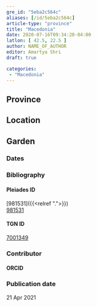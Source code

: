 ```yaml
---
gre_id: "5eba2c564c"
aliases: [/id/5eba2c564c]
article-type: "province"
title: "Macedonia"
date: 2020-07-16T09:34:20-04:00
latlon: [ 42.5, 22.5 ]
author: NAME_OF_AUTHOR
editor: Amartya Shri
draft: true

categories:
 - "Macedonia"
---
```


## Province

<!--- Content of Province heading --->

<!--### Province Description-->

<!-- DESCRIPTION -->


## Location

<!-- [Colonia Claudia Ara Agrippinensium (Cologne)](https://pleiades.stoa.org/places/108751) -->

<!--### Location Description-->

<!-- LEAVE THIS BLANK FOR NOW -->

<!--## Sublocation-->

<!--
[AREA WITHIN LOCATION, LIKE “PALATINE HILL”](GEOREFERENCE LINK)
A sublocation is any area larger than an individual garden, but located within a location. I would always try to include a link to a controlled vocabulary here if possible. This ID may well be different from the Garden ID, e.g., Pompeii versus a Garden in one of the houses which has its own Pleiades ID.
-->

<!--### Sublocation Description-->

<!-- DESCRIPTION -->

## Garden
<!-- List of gardens in province -->
<!-- May be left blank for now -->


### Dates
<!-- Format: For now, include dates exactly as written in the document. We will revisit the question of date formatting once more data have been collected. -->
<!-- If no date, use "unspecified" -->

### Bibliography

<!--
- BIB_ENTRY [(worldcat)](WORLDCAT_LINK_URL)
-->

<!--#### Periodo ID-->

<!-- [PERIODO_ID](https://pleiades.stoa.org/places/PLEIADES_ID) -->

#### Pleiades ID

[981531]({{<relref ".">}}) \
[981531](https://pleiades.stoa.org/places/981531)

#### TGN ID

[7001349](http://vocab.getty.edu/page/tgn/7001349)

### Contributor

<!-- [AUTHOR_NAME](AUTHOR_LINK) -->

#### ORCID

<!-- [ORCID](https://orcid.org/ORCID) -->

### Publication date


21 Apr 2021